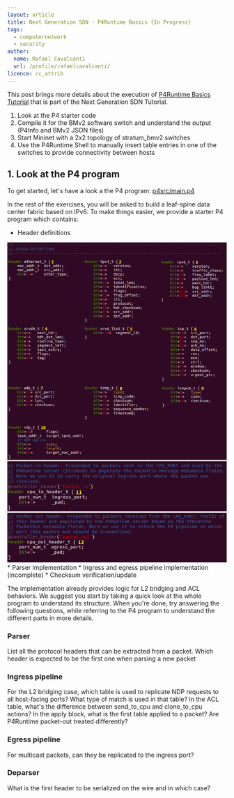```yaml
---
layout: article
title: Next Generation SDN - P4Runtime Basics {In Progress}
tags:
  - computernetwork
  - security
author:
  name: Rafael Cavalcanti
  url: /profile/rafaelcavalcanti/
licence: cc_attrib
---
```


This post brings more details about the execution of [P4Runtime Basics Tutorial](https://github.com/opennetworkinglab/ngsdn-tutorial/blob/advanced/EXERCISE-1.md) that is part of the Next Generation SDN Tutorial.

1. Look at the P4 starter code
2. Compile it for the BMv2 software switch and understand the output (P4Info and BMv2 JSON files)
3. Start Mininet with a 2x2 topology of stratum_bmv2 switches
4. Use the P4Runtime Shell to manually insert table entries in one of the switches to provide connectivity between hosts

## 1. Look at the P4 program
To get started, let's have a look a the P4 program: [p4src/main.p4](https://github.com/dr-kino/ngsdn-tutorial/blob/advanced/p4src/main.p4)

In the rest of the exercises, you will be asked to build a leaf-spine data center fabric based on IPv6. To make things easier, we provide a starter P4 program which contains:

* Header definitions
<img src="/images/posts/00019-A.png" />

<img src="/images/posts/00019-B.png" />

<img src="/images/posts/00019-C.png" />
* Parser implementation
* Ingress and egress pipeline implementation (incomplete)
* Checksum verification/update

The implementation already provides logic for L2 bridging and ACL behaviors. We suggest you start by taking a quick look at the whole program to understand its structure. When you're done, try answering the following questions, while referring to the P4 program to understand the different parts in more details.

### Parser

List all the protocol headers that can be extracted from a packet.
Which header is expected to be the first one when parsing a new packet

### Ingress pipeline

For the L2 bridging case, which table is used to replicate NDP requests to all host-facing ports? What type of match is used in that table?
In the ACL table, what's the difference between send_to_cpu and clone_to_cpu actions?
In the apply block, what is the first table applied to a packet? Are P4Runtime packet-out treated differently?

### Egress pipeline

For multicast packets, can they be replicated to the ingress port?

### Deparser

What is the first header to be serialized on the wire and in which case?
